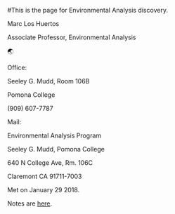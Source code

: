 #This is the page for Environmental Analysis discovery.


Marc Los Huertos

Associate Professor, Environmental Analysis

🌏
 
 
Office:

Seeley G. Mudd, Room 106B

Pomona College

(909) 607-7787



Mail: 

Environmental Analysis Program 

Seeley G. Mudd, Pomona College 

640 N College Ave, Rm. 106C

Claremont CA 91711-7003



Met on January 29 2018.

Notes are [here](https://github.com/Pomona-ITS/hpc/blob/master/discovery/envsciences/meeting_notes_jan29.md).
